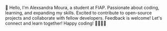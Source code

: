 👋 Hello, I'm Alexsandra Moura, a student at FIAP. Passionate about coding, learning, and expanding my skills. 
Excited to contribute to open-source projects and collaborate with fellow developers. Feedback is welcome! Let's connect and learn together! Happy coding! 👩‍💻👨‍💻
